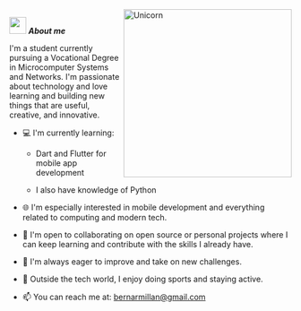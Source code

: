 
<img align="right" width=300px alt="Unicorn" src="https://c.tenor.com/GN73MKBawZYAAAAi/busy-cute.gif" />

<img src="https://media.giphy.com/media/ObNTw8Uzwy6KQ/giphy.gif" width="30px">&nbsp;***About me***

I'm a student currently pursuing a Vocational Degree in Microcomputer Systems and Networks. I'm passionate about technology and love learning and building new things that are useful, creative, and innovative.

- 💻 I'm currently learning:

    - Dart and Flutter for mobile app development

    - I also have knowledge of Python

- 🌐 I'm especially interested in mobile development and everything related to computing and modern tech.

- 🤝 I'm open to collaborating on open source or personal projects where I can keep learning and contribute with the skills I already have.

- 🎯 I'm always eager to improve and take on new challenges.

- 🎨 Outside the tech world, I enjoy doing sports and staying active.

- 📫 You can reach me at: bernarmillan@gmail.com
